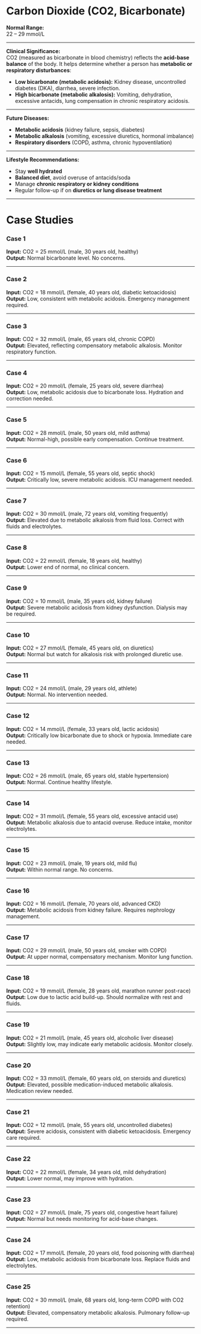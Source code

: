 # Carbon Dioxide (CO2, Bicarbonate)

**Normal Range:**  
22 – 29 mmol/L  

---

**Clinical Significance:**  
CO2 (measured as bicarbonate in blood chemistry) reflects the **acid-base balance** of the body. It helps determine whether a person has **metabolic or respiratory disturbances**:  
- **Low bicarbonate (metabolic acidosis):** Kidney disease, uncontrolled diabetes (DKA), diarrhea, severe infection.  
- **High bicarbonate (metabolic alkalosis):** Vomiting, dehydration, excessive antacids, lung compensation in chronic respiratory acidosis.  

---

**Future Diseases:**  
- **Metabolic acidosis** (kidney failure, sepsis, diabetes)  
- **Metabolic alkalosis** (vomiting, excessive diuretics, hormonal imbalance)  
- **Respiratory disorders** (COPD, asthma, chronic hypoventilation)  

---

**Lifestyle Recommendations:**  
- Stay **well hydrated**  
- **Balanced diet**, avoid overuse of antacids/soda  
- Manage **chronic respiratory or kidney conditions**  
- Regular follow-up if on **diuretics or lung disease treatment**  

---

# Case Studies 

### Case 1  
**Input:** CO2 = 25 mmol/L (male, 30 years old, healthy)  
**Output:** Normal bicarbonate level. No concerns.  

---

### Case 2  
**Input:** CO2 = 18 mmol/L (female, 40 years old, diabetic ketoacidosis)  
**Output:** Low, consistent with metabolic acidosis. Emergency management required.  

---

### Case 3  
**Input:** CO2 = 32 mmol/L (male, 65 years old, chronic COPD)  
**Output:** Elevated, reflecting compensatory metabolic alkalosis. Monitor respiratory function.  

---

### Case 4  
**Input:** CO2 = 20 mmol/L (female, 25 years old, severe diarrhea)  
**Output:** Low, metabolic acidosis due to bicarbonate loss. Hydration and correction needed.  

---

### Case 5  
**Input:** CO2 = 28 mmol/L (male, 50 years old, mild asthma)  
**Output:** Normal-high, possible early compensation. Continue treatment.  

---

### Case 6  
**Input:** CO2 = 15 mmol/L (female, 55 years old, septic shock)  
**Output:** Critically low, severe metabolic acidosis. ICU management needed.  

---

### Case 7  
**Input:** CO2 = 30 mmol/L (male, 72 years old, vomiting frequently)  
**Output:** Elevated due to metabolic alkalosis from fluid loss. Correct with fluids and electrolytes.  

---

### Case 8  
**Input:** CO2 = 22 mmol/L (female, 18 years old, healthy)  
**Output:** Lower end of normal, no clinical concern.  

---

### Case 9  
**Input:** CO2 = 10 mmol/L (male, 35 years old, kidney failure)  
**Output:** Severe metabolic acidosis from kidney dysfunction. Dialysis may be required.  

---

### Case 10  
**Input:** CO2 = 27 mmol/L (female, 45 years old, on diuretics)  
**Output:** Normal but watch for alkalosis risk with prolonged diuretic use.  

---

### Case 11  
**Input:** CO2 = 24 mmol/L (male, 29 years old, athlete)  
**Output:** Normal. No intervention needed.  

---

### Case 12  
**Input:** CO2 = 14 mmol/L (female, 33 years old, lactic acidosis)  
**Output:** Critically low bicarbonate due to shock or hypoxia. Immediate care needed.  

---

### Case 13  
**Input:** CO2 = 26 mmol/L (male, 65 years old, stable hypertension)  
**Output:** Normal. Continue healthy lifestyle.  

---

### Case 14  
**Input:** CO2 = 31 mmol/L (female, 55 years old, excessive antacid use)  
**Output:** Metabolic alkalosis due to antacid overuse. Reduce intake, monitor electrolytes.  

---

### Case 15  
**Input:** CO2 = 23 mmol/L (male, 19 years old, mild flu)  
**Output:** Within normal range. No concerns.  

---

### Case 16  
**Input:** CO2 = 16 mmol/L (female, 70 years old, advanced CKD)  
**Output:** Metabolic acidosis from kidney failure. Requires nephrology management.  

---

### Case 17  
**Input:** CO2 = 29 mmol/L (male, 50 years old, smoker with COPD)  
**Output:** At upper normal, compensatory mechanism. Monitor lung function.  

---

### Case 18  
**Input:** CO2 = 19 mmol/L (female, 28 years old, marathon runner post-race)  
**Output:** Low due to lactic acid build-up. Should normalize with rest and fluids.  

---

### Case 19  
**Input:** CO2 = 21 mmol/L (male, 45 years old, alcoholic liver disease)  
**Output:** Slightly low, may indicate early metabolic acidosis. Monitor closely.  

---

### Case 20  
**Input:** CO2 = 33 mmol/L (female, 60 years old, on steroids and diuretics)  
**Output:** Elevated, possible medication-induced metabolic alkalosis. Medication review needed.  

---

### Case 21  
**Input:** CO2 = 12 mmol/L (male, 55 years old, uncontrolled diabetes)  
**Output:** Severe acidosis, consistent with diabetic ketoacidosis. Emergency care required.  

---

### Case 22  
**Input:** CO2 = 22 mmol/L (female, 34 years old, mild dehydration)  
**Output:** Lower normal, may improve with hydration.  

---

### Case 23  
**Input:** CO2 = 27 mmol/L (male, 75 years old, congestive heart failure)  
**Output:** Normal but needs monitoring for acid-base changes.  

---

### Case 24  
**Input:** CO2 = 17 mmol/L (female, 20 years old, food poisoning with diarrhea)  
**Output:** Low, metabolic acidosis from bicarbonate loss. Replace fluids and electrolytes.  

---

### Case 25  
**Input:** CO2 = 30 mmol/L (male, 68 years old, long-term COPD with CO2 retention)  
**Output:** Elevated, compensatory metabolic alkalosis. Pulmonary follow-up required.  

---
